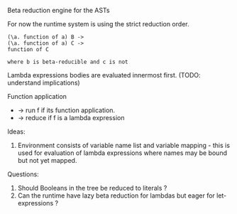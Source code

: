Beta reduction engine for the ASTs

For now the runtime system is using the strict reduction order. 

```
(\a. function of a) B ->
(\a. function of a) C ->
function of C

where b is beta-reducible and c is not
```

Lambda expressions bodies are evaluated innermost first. 
(TODO: understand implications)


Function application 
* -> run f if its function application.
* -> reduce if f is a lambda expression

Ideas:
1. Environment consists of variable name list and variable mapping - this is used for evaluation of lambda expressions where names may be bound but not yet mapped.

Questions:
1. Should Booleans in the tree be reduced to literals ?
2. Can the runtime have lazy beta reduction for lambdas but eager for let-expressions ?